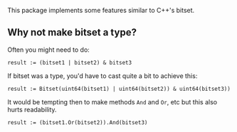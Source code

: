 This package implements some features similar to C++'s bitset.

## Why not make bitset a type?

Often you might need to do:

```
result := (bitset1 | bitset2) & bitset3
```

If bitset was a type, you'd have to cast quite a bit to achieve this:

```
result := Bitset(uint64(bitset1) | uint64(bitset2)) & uint64(bitset3))
```

It would be tempting then to make methods `And` and `Or`, etc but this also hurts readability.

```
result := (bitset1.Or(bitset2)).And(bitset3)
```
